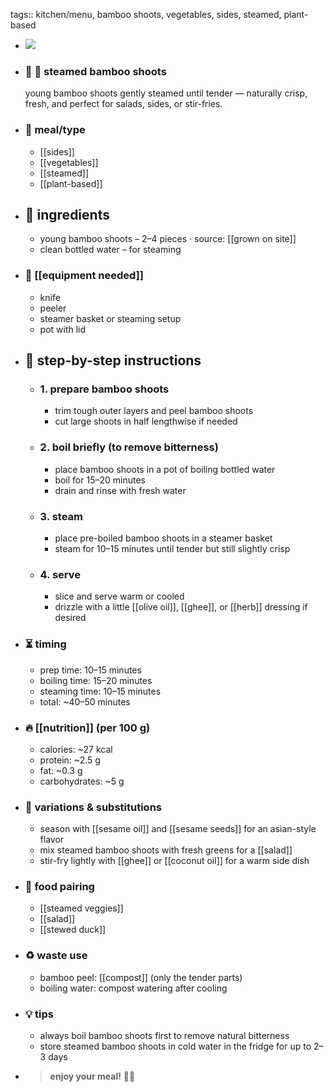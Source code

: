 tags:: kitchen/menu, bamboo shoots, vegetables, sides, steamed, plant-based

- ![](https://peach-geographical-bat-397.mypinata.cloud/ipfs/bafybeidkex5qzkyils24uggelozmtmjykgo5nf7lw6ygo32k73ipbd3sru)
- ### 🧾 🎋 steamed bamboo shoots
  young bamboo shoots gently steamed until tender — naturally crisp, fresh, and perfect for salads, sides, or stir-fries.
- ### 🍴 meal/type
	- [[sides]]
	- [[vegetables]]
	- [[steamed]]
	- [[plant-based]]
- ## 🍃 ingredients
	- young bamboo shoots – 2–4 pieces · source: [[grown on site]]
	- clean bottled water – for steaming
- ### 🔧 [[equipment needed]]
	- knife
	- peeler
	- steamer basket or steaming setup
	- pot with lid
- ## 📝 step-by-step instructions
	- ### 1. prepare bamboo shoots
		- trim tough outer layers and peel bamboo shoots
		- cut large shoots in half lengthwise if needed
	- ### 2. boil briefly (to remove bitterness)
		- place bamboo shoots in a pot of boiling bottled water
		- boil for 15–20 minutes
		- drain and rinse with fresh water
	- ### 3. steam
		- place pre-boiled bamboo shoots in a steamer basket
		- steam for 10–15 minutes until tender but still slightly crisp
	- ### 4. serve
		- slice and serve warm or cooled
		- drizzle with a little [[olive oil]], [[ghee]], or [[herb]] dressing if desired
- ### ⏳ timing
	- prep time: 10–15 minutes
	- boiling time: 15–20 minutes
	- steaming time: 10–15 minutes
	- total: ~40–50 minutes
- ### 🔥 [[nutrition]] (per 100 g)
	- calories: ~27 kcal
	- protein: ~2.5 g
	- fat: ~0.3 g
	- carbohydrates: ~5 g
- ### 🧪 variations & substitutions
	- season with [[sesame oil]] and [[sesame seeds]] for an asian-style flavor
	- mix steamed bamboo shoots with fresh greens for a [[salad]]
	- stir-fry lightly with [[ghee]] or [[coconut oil]] for a warm side dish
- ### 🧭 food pairing
	- [[steamed veggies]]
	- [[salad]]
	- [[stewed duck]]
- ### ♻️ waste use
	- bamboo peel: [[compost]] (only the tender parts)
	- boiling water: compost watering after cooling
- ### 💡 tips
	- always boil bamboo shoots first to remove natural bitterness
	- store steamed bamboo shoots in cold water in the fridge for up to 2–3 days
- > **enjoy your meal!** 🎋🌿